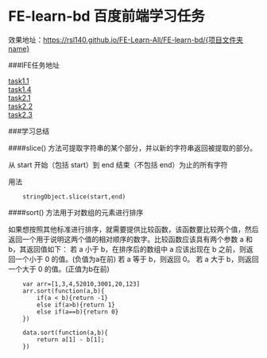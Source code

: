# FE-learn-bd 百度前端学习任务

效果地址：https://rsl140.github.io/FE-Learn-All/FE-learn-bd/{项目文件夹name}

###IFE任务地址

[task1.1](http://ife.baidu.com/course/detail/id/90)<br>
[task1.4](http://ife.baidu.com/course/detail/id/95)<br>
[task2.1](http://ife.baidu.com/course/detail/id/93)<br>
[task2.2](http://ife.baidu.com/course/detail/id/91)<br>
[task2.3](http://ife.baidu.com/course/detail/id/98)<br>


###学习总结


####slice() 方法可提取字符串的某个部分，并以新的字符串返回被提取的部分。

从 start 开始（包括 start）到 end 结束（不包括 end）为止的所有字符

用法
```
	stringObject.slice(start,end)
```

####sort() 方法用于对数组的元素进行排序

如果想按照其他标准进行排序，就需要提供比较函数，该函数要比较两个值，然后返回一个用于说明这两个值的相对顺序的数字。比较函数应该具有两个参数 a 和 b，其返回值如下：
若 a 小于 b，在排序后的数组中 a 应该出现在 b 之前，则返回一个小于 0 的值。(负值为a在前)
若 a 等于 b，则返回 0。
若 a 大于 b，则返回一个大于 0 的值。(正值为b在前)

```
	var arr=[1,3,4,52010,3001,20,123]
	arr.sort(function(a,b){
		if(a < b){return -1}
		else if(a>b){return 1}
		else if(a==b){return 0}
	})

	data.sort(function(a,b){
    	return a[1] - b[1];
  	})
```